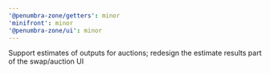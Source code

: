 ```yaml
---
'@penumbra-zone/getters': minor
'minifront': minor
'@penumbra-zone/ui': minor
---
```


Support estimates of outputs for auctions; redesign the estimate results part of the swap/auction UI

